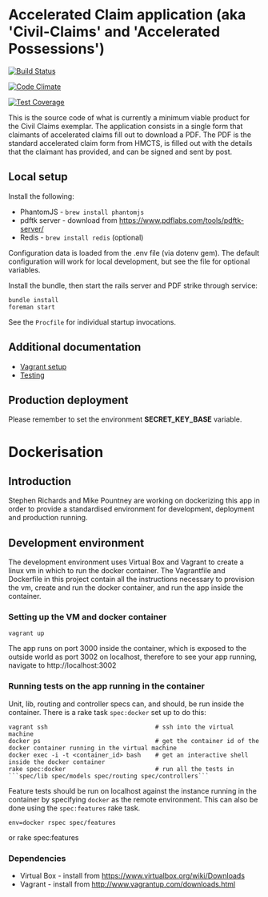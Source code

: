 # Accelerated Claim application (aka 'Civil-Claims' and 'Accelerated Possessions')

[![Build Status](http://jenkins.dsd.io/view/Civil%20Claims%20Dashboard/job/civilclaims-accelerated-test/badge/icon)](http://ec2-54-194-212-120.eu-west-1.compute.amazonaws.com/view/Civil%20Claims%20Dashboard/job/civilclaims-accelerated-test/)

[![Code Climate](https://codeclimate.com/github/ministryofjustice/accelerated_claims/badges/gpa.svg)](https://codeclimate.com/github/ministryofjustice/accelerated_claims)

[![Test Coverage](https://codeclimate.com/github/ministryofjustice/accelerated_claims/badges/coverage.svg)](https://codeclimate.com/github/ministryofjustice/accelerated_claims)

This is the source code of what is currently a minimum viable product for the Civil Claims exemplar. The application consists in a single form that claimants of accelerated claims fill out to download a PDF. The PDF is the standard accelerated claim form from HMCTS, is filled out with the details that the claimant has provided, and can be signed and sent by post.

## Local setup

Install the following:

* PhantomJS - `brew install phantomjs`
* pdftk server - download from <https://www.pdflabs.com/tools/pdftk-server/>
* Redis - `brew install redis` (optional)

Configuration data is loaded from the .env file (via dotenv gem). The default configuration will work for local development, but see the file for optional variables.

Install the bundle, then start the rails server and PDF strike through service:

```
bundle install
foreman start
```

See the `Procfile` for individual startup invocations.

## Additional documentation

* [Vagrant setup](docs/vagrant.md)
* [Testing](docs/testing.md)

## Production deployment

Please remember to set the environment **SECRET_KEY_BASE** variable.



# Dockerisation

## Introduction

Stephen Richards and Mike Pountney are working on dockerizing this app in order to provide a standardised environment for development, deployment and production running.

## Development environment

The development environment uses Virtual Box and Vagrant to create a linux vm in which to run the docker container.  The Vagrantfile and Dockerfile in this project contain all the instructions necessary to provision the vm, create and run the docker container, and run the app inside the container.

### Setting up the VM and docker container

	vagrant up

The app runs on port 3000 inside the container, which is exposed to the outside world as port 3002 on localhost, therefore to see your app running, navigate to http://localhost:3002



### Running tests on the app running in the container

Unit, lib, routing and controller specs can, and should, be run inside the container.  There is a rake task ```spec:docker``` set up to do this:

	vagrant ssh 			                 # ssh into the virtual machine
	docker ps 				                 # get the container id of the docker container running in the virtual machine
	docker exec -i -t <container_id> bash    # get an interactive shell inside the docker container
	rake spec:docker                         # run all the tests in ```spec/lib spec/models spec/routing spec/controllers```

Feature tests should be run on localhost against the instance running in the container by specifying ```docker``` as the remote environment.  This can also be done using the ```spec:features``` rake task.

	env=docker rspec spec/features

or
	rake spec:features
	

### Dependencies
* Virtual Box  - install from https://www.virtualbox.org/wiki/Downloads
* Vagrant - install from http://www.vagrantup.com/downloads.html




